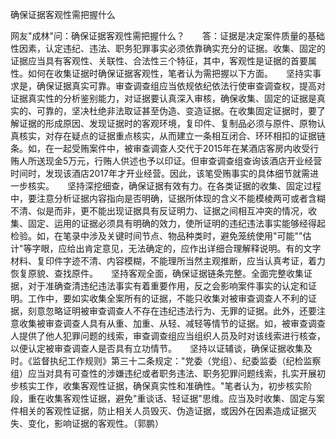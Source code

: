 确保证据客观性需把握什么

网友"成林"问：确保证据客观性需把握什么？　　答：证据是决定案件质量的基础性因素，认定违纪、违法、职务犯罪事实必须依靠确实充分的证据。收集、固定的证据应当具有客观性、关联性、合法性三个特征，其中，客观性是证据的首要属性。如何在收集证据时确保证据客观性，笔者认为需把握以下方面。　　坚持实事求是，确保证据真实可靠。审查调查组应当依规依纪依法行使审查调查权，提高对证据真实性的分析鉴别能力，对证据要认真深入审核，确保收集、固定的证据是真实的、可靠的，坚决杜绝非法取证甚至伪造、变造证据。在收集固定证据时，要了解证据的形成原因、发现证据时的客观环境，复印件、复制品必须与原件、原物认真核实，对存在疑点的证据重点核实，从而建立一条相互闭合、环环相扣的证据链条。如，在一起受贿案件中，被审查调查人交代于2015年在某酒店客房内收受行贿人所送现金5万元，行贿人供述也予以印证。但审查调查组查询该酒店开业经营时间时，发现该酒店2017年才开业经营。因此，该笔受贿事实的具体细节就需进一步核实。　　坚持深挖细查，确保证据有效有力。在各类证据的收集、固定过程中，要注意分析证据内容指向是否明确，证据所体现的含义不能模棱两可或者含糊不清、似是而非，更不能出现证据具有反证明力、证据之间相互冲突的情况，收集、固定、运用的证据必须具有明确的效力，使所证明的违纪违法事实能够经得起检验。如，在笔录中涉及关键时间节点、物品种类时，避免笼统使用"可能""估计"等字眼，应给出肯定意见，无法确定的，应作出详细合理解释说明。有的文字材料、复印件字迹不清、内容模糊，不能理所当然主观推断，应当认真考证，着力恢复原貌、查找原件。　　坚持客观全面，确保证据链条完整。全面完整收集证据，对于准确查清违纪违法事实有着重要作用，反之会影响案件事实的认定和证明。工作中，要如实收集全案所有的证据，不能只收集对被审查调查人不利的证据，刻意忽略证明被审查调查人不存在违纪违法行为、无罪的证据。此外，还要注意收集被审查调查人具有从重、加重、从轻、减轻等情节的证据。如，被审查调查人提供了他人犯罪问题的线索，审查调查组应当组织人员及时对该线索进行核查，以便认定被审查调查人是否具有立功情节。　　坚持以证辅谈，确保证据收集及时。《监督执纪工作规则》第三十二条规定："党委（党组）、纪委监委（纪检监察组）应当对具有可查性的涉嫌违纪或者职务违法、职务犯罪问题线索，扎实开展初步核实工作，收集客观性证据，确保真实性和准确性。"笔者认为，初步核实阶段，重在收集客观性证据，避免"重谈话、轻证据"思维。应当及时收集、固定与案件相关的客观性证据，防止相关人员毁灭、伪造证据，或因外在因素造成证据灭失、变化，影响证据的客观性。（郭鹏）
